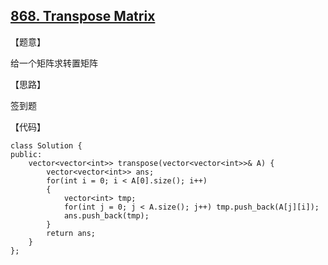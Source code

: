 ## [868. Transpose Matrix](https://leetcode.com/contest/weekly-contest-92/problems/transpose-matrix/)

【题意】

给一个矩阵求转置矩阵



【思路】

签到题



【代码】

```
class Solution {
public:
    vector<vector<int>> transpose(vector<vector<int>>& A) {
        vector<vector<int>> ans;
        for(int i = 0; i < A[0].size(); i++)
        {
            vector<int> tmp;
            for(int j = 0; j < A.size(); j++) tmp.push_back(A[j][i]);
            ans.push_back(tmp);
        }
        return ans;
    }
};
```

